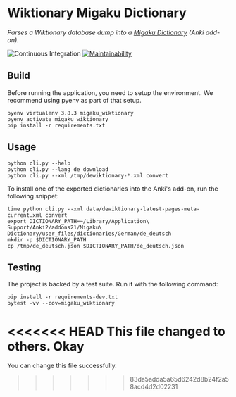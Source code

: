 # Wiktionary Migaku Dictionary

_Parses a Wiktionary database dump into a [Migaku Dictionary](https://github.com/migaku-official/Migaku-Dictionary-Addon) (Anki add-on)._

![Continuous Integration](https://github.com/Irio/migaku-wiktionary/workflows/Continuous%20Integration/badge.svg)
[![Maintainability](https://api.codeclimate.com/v1/badges/072ef425b8fe05dc20ff/maintainability)](https://codeclimate.com/github/Irio/migaku-wiktionary/maintainability)

## Build

Before running the application, you need to setup the environment. We recommend using pyenv as part of that setup.

```shell
pyenv virtualenv 3.8.3 migaku_wiktionary
pyenv activate migaku_wiktionary
pip install -r requirements.txt
```

## Usage

```shell
python cli.py --help
python cli.py --lang de download
python cli.py --xml /tmp/dewiktionary-*.xml convert
```

To install one of the exported dictionaries into the Anki's add-on, run the following snippet:

```shell
time python cli.py --xml data/dewiktionary-latest-pages-meta-current.xml convert
export DICTIONARY_PATH=~/Library/Application\ Support/Anki2/addons21/Migaku\ Dictionary/user_files/dictionaries/German/de_deutsch
mkdir -p $DICTIONARY_PATH
cp /tmp/de_deutsch.json $DICTIONARY_PATH/de_deutsch.json
```

## Testing

The project is backed by a test suite. Run it with the following command:

```shell
pip install -r requirements-dev.txt
pytest -vv --cov=migaku_wiktionary
```

<<<<<<< HEAD
This file changed to others.
Okay
=======
You can change this file successfully.
>>>>>>> 83da5adda5a65d6242d8b24f2a58acd4d2d02231
